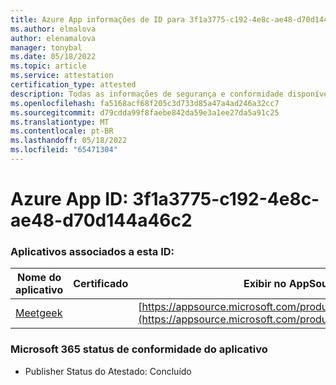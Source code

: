 ```yaml
---
title: Azure App informações de ID para 3f1a3775-c192-4e8c-ae48-d70d144a46c2
ms.author: elmalova
author: elenamalova
manager: tonybal
ms.date: 05/18/2022
ms.topic: article
ms.service: attestation
certification_type: attested
description: Todas as informações de segurança e conformidade disponíveis para 3f1a3775-c192-4e8c-ae48-d70d144a46c2.
ms.openlocfilehash: fa5168acf68f205c3d733d85a47a4ad246a32cc7
ms.sourcegitcommit: d79cdda99f8faebe842da59e3a1ee27da5a91c25
ms.translationtype: MT
ms.contentlocale: pt-BR
ms.lasthandoff: 05/18/2022
ms.locfileid: "65471304"
---
```

# <a name="azure-app-id-3f1a3775-c192-4e8c-ae48-d70d144a46c2"></a>Azure App ID: 3f1a3775-c192-4e8c-ae48-d70d144a46c2


### <a name="apps-associated-with-this-id"></a>Aplicativos associados a esta ID:
| **Nome do aplicativo** | **Certificado** | **Exibir no AppSource** |
|--------------|---------------|-----------------------|
| [Meetgeek](../forward/WA200003720.md) |  | [https://appsource.microsoft.com/product/office/WA200003720](https://appsource.microsoft.com/product/office/WA200003720) |

### <a name="microsoft-365-app-compliance-status"></a>Microsoft 365 status de conformidade do aplicativo
- Publisher Status do Atestado: Concluído

